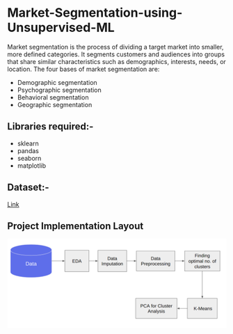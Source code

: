 # Market-Segmentation-using-Unsupervised-ML

Market segmentation is the process of dividing a target market into smaller, more defined categories. It segments customers and audiences into groups that share similar characteristics such as demographics, interests, needs, or location. The four bases of market segmentation are:
* Demographic segmentation
* Psychographic segmentation
* Behavioral segmentation
* Geographic segmentation


## Libraries required:-
- sklearn
- pandas
- seaborn
- matplotlib

## Dataset:-
[Link](https://www.kaggle.com/arjunbhasin2013/ccdata)

## Project Implementation Layout

![image](layout.png)









